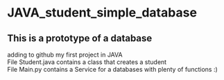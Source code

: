 # JAVA_student_simple_database
## This is a prototype of a database
adding to github my first project in JAVA\
File Student.java contains a class that creates a student\
File Main.py contains a Service for a databases with plenty of functions :)

